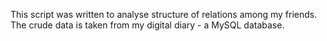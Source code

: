 This script was written to analyse structure of relations among my friends. The crude data is taken from my digital diary - a MySQL database.